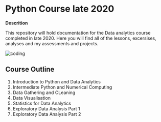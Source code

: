 # Python Course late 2020

**Descrition**

This repository will hold documentation for the Data analytics course completed in late 2020. Here you will find all of the lessons, excersises, analyses and my assessments and projects. 

![coding](https://media.giphy.com/media/13HgwGsXF0aiGY/giphy.gif)

## Course Outline

1. Introduction to Python and Data Analytics
2. Intermediate Python and Numerical Computing
3. Data Gathering and CLeaning
4. Data Visualisation
5. Statistics for Data Analytics
6. Exploratory Data Analysis Part 1
7. Exploratory Data Analysis Part 2